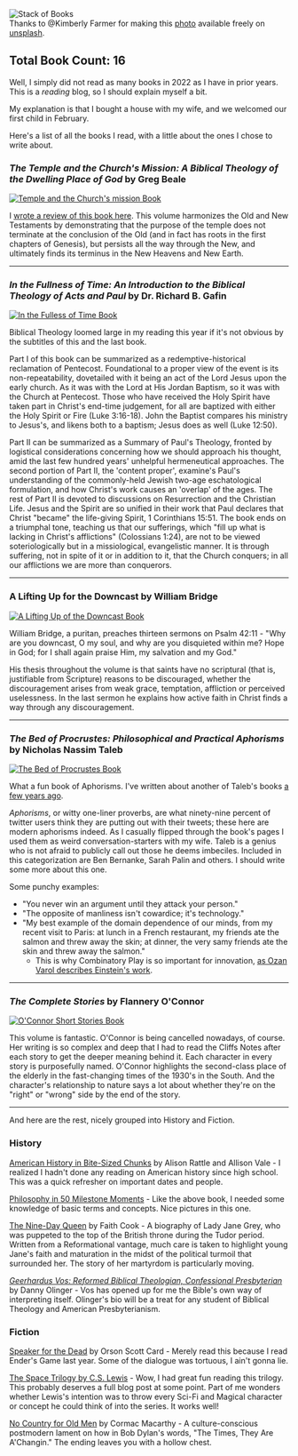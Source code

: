 <div className="postImageContainer"><img src="/blogpost/book-stack.jpg" className="wideNonMovingPostimage" alt="Stack of Books" title="Stack of Books" /></div>

<div className="captionText">Thanks to @Kimberly Farmer for making this <a href="https://unsplash.com/photos/lUaaKCUANVI" target="_blank">photo</a> available freely on <a href="https://www.unsplash.com" target="_blank">unsplash</a>.</div>

## Total Book Count: 16

Well, I simply did not read as many books in 2022 as I have in prior years. This is a _reading_ blog, so I should explain myself a bit.

My explanation is that I bought a house with my wife, and we welcomed our first child in February.

Here's a list of all the books I read, with a little about the ones I chose to write about.

### _The Temple and the Church's Mission:  A Biblical Theology of the Dwelling Place of God_ by Greg Beale
<div className="postImageContainer"><a href="https://www.amazon.com/Temple-Churchs-Mission-Biblical-Theology/dp/0830826181" target="_blank"><img src="/blogpost/temple-and-the-churchs-mission.png" className="smallPostImage" alt="Temple and the Church's mission Book" title="" /></a></div>

I [wrote a review of this book here](/blog/30/temple-and-the-churchs-mission). This volume harmonizes the Old and New Testaments by demonstrating that the purpose of the temple does not terminate at the conclusion of the Old (and in fact has roots in the first chapters of Genesis), but persists all the way through the New, and ultimately finds its terminus in the New Heavens and New Earth.

--------

### _In the Fullness of Time:  An Introduction to the Biblical Theology of Acts and Paul_ by Dr. Richard B. Gafin
<div className="postImageContainer"><a href="https://www.amazon.com/Fullness-Time-Introduction-Biblical-Theology/dp/1433563347/" target="_blank"><img src="/blogpost/fullness-of-time.jpg" className="smallPostImage" alt="In the Fulless of Time Book" title="" /></a></div>

Biblical Theology loomed large in my reading this year if it's not obvious by the subtitles of this and the last book.

Part I of this book can be summarized as a redemptive-historical reclamation of Pentecost. Foundational to a proper view of the event is its non-repeatability, dovetailed with it being an act of the Lord Jesus upon the early church. As it was with the Lord at His Jordan Baptism, so it was with the Church at Pentecost. Those who have received the Holy Spirit have taken part in Christ's end-time judgement, for all are baptized with either the Holy Spirit or Fire (Luke 3:16-18). John the Baptist compares his ministry to Jesus's, and likens both to a baptism; Jesus does as well (Luke 12:50).

Part II can be summarized as a Summary of Paul's Theology, fronted by logistical considerations concerning how we should approach his thought, amid the last few hundred years' unhelpful hermeneutical approaches. The second portion of Part II, the 'content proper', examine's Paul's understanding of the commonly-held Jewish two-age eschatological formulation, and how  Christ's work causes an 'overlap' of the ages. The rest of Part II is devoted to discussions on Resurrection and the Christian Life. Jesus and the Spirit are so unified in their work that Paul declares that Christ "became" the life-giving Spirit, 1 Corinthians 15:51. The book ends on a triumphal tone, teaching us that our sufferings, which "fill up what is lacking in Christ's afflictions" (Colossians 1:24), are not to be viewed soteriologically but in a missiological, evangelistic manner. It is through suffering, not in spite of it or in addition to it, that the Church conquers; in all our afflictions we are more than conquerors.


--------

### A Lifting Up for the Downcast by William Bridge
<div className="postImageContainer"><a href="https://www.amazon.com/Lifting-Up-Downcast-Vintage-Puritan/dp/1941129080" target="_blank"><img src="/blogpost/lifting-up-for-the-downcast.jpg" className="smallPostImage" alt="A Lifting Up of the Downcast Book" title="" /></a></div>

William Bridge, a puritan, preaches thirteen sermons on Psalm 42:11 - "Why are you downcast, O my soul, and why are you disquieted within me? Hope in God; for I shall again praise Him, my salvation and my God." 

His thesis throughout the volume is that saints have no scriptural (that is, justifiable from Scripture) reasons to be discouraged, whether the discouragement arises from weak grace, temptation, affliction or perceived uselessness. In the last sermon he explains how active faith in Christ finds a way through any discouragement.

--------

### _The Bed of Procrustes: Philosophical and Practical Aphorisms_ by Nicholas Nassim Taleb

<div className="postImageContainer"><a href="https://www.amazon.com/Bed-Procrustes-Philosophical-Practical-Aphorisms/dp/1400069971" target="_blank"><img src="/blogpost/the-bed-of-procrustes.jpg" className="smallPostImage" alt="The Bed of Procrustes Book" title="" /></a></div>

What a fun book of Aphorisms. I've written about another of Taleb's books [a few years ago](/blog/16/top-5-books-of-2020#antifragile).

_Aphorisms_, or witty one-liner proverbs, are what ninety-nine percent of twitter users think they are putting out with their tweets; these here are modern aphorisms indeed. As I casually flipped through the book's pages I used them as weird conversation-starters with my wife. Taleb is a genius who is not afraid to publicly call out those he deems imbeciles. Included in this categorization are Ben Bernanke, Sarah Palin and others. I should write some more about this one.

Some punchy examples:
- "You never win an argument until they attack your person."
- "The opposite of manliness isn't cowardice; it's technology."
- "My best example of the domain dependence of our minds, from my recent visit to Paris: at lunch in a French restaurant, my friends ate the salmon and threw away the skin; at dinner, the very samy friends ate the skin and threw away the salmon."
  - This is why Combinatory Play is so important for innovation, [as Ozan Varol describes Einstein's work](/summaries/5/think-like-a-rocket-scientist).

--------

### _The Complete Stories_ by Flannery O'Connor


<div className="postImageContainer"><a href="https://www.amazon.com/Complete-Stories-FSG-Classics/dp/0374515360" target="_blank"><img src="/blogpost/oconnor-short-stories.jpg" className="smallPostImage" alt="O'Connor Short Stories Book" title="" /></a></div>

This volume is fantastic. O'Connor is being cancelled nowadays, of course. Her writing is so complex and deep that I had to read the Cliffs Notes after each story to get the deeper meaning behind it. Each character in every story is purposefully named. O'Connor highlights the second-class place of the elderly in the fast-changing times of the 1930's in the South. And the character's relationship to nature says a lot about whether they're on the "right" or "wrong" side by the end of the story.

--------

And here are the rest, nicely grouped into History and Fiction.


### History
<a href="https://www.amazon.com/Remember-Alamo-American-History-Bite-Sized/dp/1782435107" target="_blank">American History in Bite-Sized Chunks</a> by Alison Rattle and Allison Vale - I realized I hadn't done any reading on American history since high school. This was a quick refresher on important dates and people.<br/>

<a href="https://www.amazon.com/Philosophy-Milestone-Moments-Philosophical-Landmarks/dp/0857625047" target="_blank">Philosophy in 50 Milestone Moments</a> - Like the above book, I needed some knowledge of basic terms and concepts. Nice pictures in this one.<br/>

<a href="https://www.amazon.com/Nine-Day-Queen-England-Lady/dp/0852346131" target="_blank">The Nine-Day Queen</a> by Faith Cook - A biography of Lady Jane Grey, who was puppeted to the top of the British throne during the Tudor period. Written from a Reformational vantage, much care is taken to highlight young Jane's faith and maturation in the midst of the political turmoil that surrounded her. The story of her martyrdom is particularly moving.<br/>

<a href="https://www.amazon.com/Geerhardus-Vos-Theologian-Confessional-Presbyterian/dp/0998748722" target="_blank">_Geerhardus Vos: Reformed Biblical Theologian, Confessional Presbyterian_</a> by Danny Olinger - Vos has opened up for me the Bible's own way of interpreting itself. Olinger's bio will be a treat for any student of Biblical Theology and American Presbyterianism.<br/>

### Fiction

<a href="https://www.amazon.com/Speaker-Dead-Ender-Book-Publisher/dp/B004V3PMEG" target="_blank">Speaker for the Dead</a> by Orson Scott Card - Merely read this because I read Ender's Game last year. Some of the dialogue was tortuous, I ain't gonna lie.<br/>

<a href="https://www.amazon.com/Trilogy-Perelandra-Hideous-Strength-Paperback/dp/B00ZAT776G" target="_blank">The Space Trilogy by C.S. Lewis</a> - Wow, I had great fun reading this trilogy. This probably deserves a full blog post at some point. Part of me wonders whether Lewis's intention was to throw every Sci-Fi and Magical character or concept he could think of into the series. It works well!<br/>

<a href="https://www.amazon.com/Country-Old-Men-Vintage-International-ebook/dp/B000WJSB4Q" target="_blank">No Country for Old Men</a> by Cormac Macarthy - A culture-conscious postmodern lament on how in Bob Dylan's words, "The Times, They Are A'Changin." The ending leaves you with a hollow chest.<br/>

